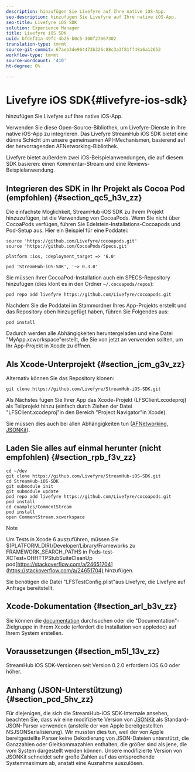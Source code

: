 ```yaml
---
description: hinzufügen Sie Livefyre auf Ihre native iOS-App.
seo-description: hinzufügen Sie Livefyre auf Ihre native iOS-App.
seo-title: Livefyre iOS SDK
solution: Experience Manager
title: Livefyre iOS SDK
uuid: bfdef31a-49fc-4b25-b0c5-300f27067302
translation-type: tm+mt
source-git-commit: 67aeb3de964473b326c88c3a3f81ff48a6a12652
workflow-type: tm+mt
source-wordcount: '410'
ht-degree: 0%

---
```



# Livefyre iOS SDK{#livefyre-ios-sdk}

hinzufügen Sie Livefyre auf Ihre native iOS-App.

Verwenden Sie diese Open-Source-Bibliothek, um Livefyre-Dienste in Ihre native iOS-App zu integrieren. Das Livefyre StreamHub iOS SDK bietet eine dünne Schicht um unsere gemeinsamen API-Mechanismen, basierend auf der hervorragenden AFNetworking-Bibliothek.

Livefyre bietet außerdem zwei iOS-Beispielanwendungen, die auf diesem SDK basieren: einen Kommentar-Stream und eine Reviews-Beispielanwendung.

## Integrieren des SDK in Ihr Projekt als Cocoa Pod (empfohlen) {#section_qc5_h3v_zz}

Die einfachste Möglichkeit, StreamHub-iOS SDK zu Ihrem Projekt hinzuzufügen, ist die Verwendung von CocoaPods. Wenn Sie nicht über CocoaPods verfügen, führen Sie Edelstein-Installations-Cocoapods und Pod-Setup aus. Hier ein Beispiel für eine Poddatei:

```
source 'https://github.com/Livefyre/cocoapods.git' 
source 'https://github.com/CocoaPods/Specs.git' 
  
platform :ios, :deployment_target => '6.0' 
  
pod 'StreamHub-iOS-SDK', '~> 0.3.0'
```

Sie müssen Ihrer CocoaPod-Installation auch ein SPECS-Repository hinzufügen (dies klont es in den Ordner `~/.cocoapods/repos`):

```
pod repo add livefyre https://github.com/Livefyre/cocoapods.git
```

Nachdem Sie die Poddatei im Stammordner Ihres App-Projekts erstellt und das Repository oben hinzugefügt haben, führen Sie Folgendes aus:

```
pod install
```

Dadurch werden alle Abhängigkeiten heruntergeladen und eine Datei &quot;MyApp.xcworkspace&quot;erstellt, die Sie von jetzt an verwenden sollten, um Ihr App-Projekt in Xcode zu öffnen.

## Als Xcode-Unterprojekt {#section_jcm_g3v_zz}

Alternativ können Sie das Repository klonen:

```
git clone https://github.com/Livefyre/StreamHub-iOS-SDK.git 
```

Als Nächstes fügen Sie Ihrer App das Xcode-Projekt (LFSClient.xcodeproj) als Teilprojekt hinzu (einfach durch Ziehen der Datei &quot;LFSClient.xcodeproj&quot;in den Bereich &quot;Project Navigator&quot;in Xcode).

Sie müssen dies auch bei allen Abhängigkeiten tun ([AFNetworking](https://github.com/AFNetworking/AFNetworking), [JSONKit](https://github.com/escherba/JSONKit)).

## Laden Sie alles auf einmal herunter (nicht empfohlen) {#section_rpb_f3v_zz}

```
cd ~/dev 
git clone https://github.com/Livefyre/StreamHub-iOS-SDK.git 
cd StreamHub-iOS-SDK 
git submodule init 
git submodule update 
pod repo add livefyre https://github.com/Livefyre/cocoapods.git 
pod install 
cd examples/CommentStream 
pod install 
open CommentStream.xcworkspace
```

>[!NOTE]
>
>Um Tests in Xcode 6 auszuführen, müssen Sie $(PLATFORM_DIR)/Developer/Library/Frameworks zu FRAMEWORK_SEARCH_PATHS in Pods-test-XCTest+OHHTTPStubSuiteCleanUp pod[https://stackoverflow.com/a/24651704](https://stackoverflow.com/a/24651704) hinzufügen.

Sie benötigen die Datei &quot;LFSTestConfig.plist&quot;aus Livefyre, die Livefyre auf Anfrage bereitstellt.

## Xcode-Dokumentation {#section_arl_b3v_zz}

Sie können die [documentation](https://livefyre.github.com/StreamHub-iOS-SDK/) durchsuchen oder die &quot;Documentation&quot;-Zielgruppe in Ihrem Xcode (erfordert die Installation von appledoc) auf Ihrem System erstellen.

## Voraussetzungen {#section_m5l_13v_zz}

StreamHub iOS SDK-Versionen seit Version 0.2.0 erfordern iOS 6.0 oder höher.

## Anhang (JSON-Unterstützung) {#section_pcd_5hv_zz}

Für diejenigen, die sich die StreamHub-iOS SDK-Internale ansehen, beachten Sie, dass wir eine modifizierte Version von [JSONKit](https://github.com/escherba/JSONKit) als Standard-JSON-Parser verwenden (anstelle der von Apple bereitgestellten NSJSONSerialisierung). Wir mussten dies tun, weil der von Apple bereitgestellte Parser keine Dekodierung von JSON-Dateien unterstützt, die Ganzzahlen oder Gleitkommazahlen enthalten, die größer sind als jene, die vom System dargestellt werden können. Unsere modifizierte Version von JSONKit schneidet sehr große Zahlen auf das entsprechende Systemmaximum ab, anstatt eine Ausnahme auszulösen.
